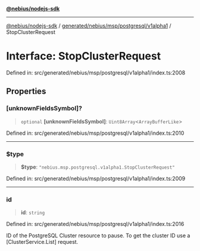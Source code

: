 [**@nebius/nodejs-sdk**](../../../../../../README.md)

***

[@nebius/nodejs-sdk](../../../../../../README.md) / [generated/nebius/msp/postgresql/v1alpha1](../README.md) / StopClusterRequest

# Interface: StopClusterRequest

Defined in: src/generated/nebius/msp/postgresql/v1alpha1/index.ts:2008

## Properties

### \[unknownFieldsSymbol\]?

> `optional` **\[unknownFieldsSymbol\]**: `Uint8Array`\<`ArrayBufferLike`\>

Defined in: src/generated/nebius/msp/postgresql/v1alpha1/index.ts:2010

***

### $type

> **$type**: `"nebius.msp.postgresql.v1alpha1.StopClusterRequest"`

Defined in: src/generated/nebius/msp/postgresql/v1alpha1/index.ts:2009

***

### id

> **id**: `string`

Defined in: src/generated/nebius/msp/postgresql/v1alpha1/index.ts:2016

ID of the PostgreSQL Cluster resource to pause.
 To get the cluster ID use a [ClusterService.List] request.
